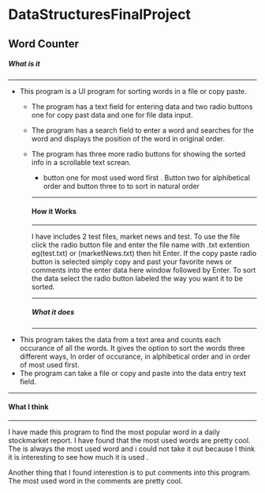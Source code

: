 # DataStructuresFinalProject
Word Counter 
----
##### What is it 
----
* This program is a UI program for sorting words in a file or copy paste. 
  * The program has a text field for entering data and two radio buttons one for copy past data and one for file data input.
  * The program has a search field to enter a word and searches for the word and displays the position of the word in original order.
  * The program has three more radio buttons for showing the sorted info in a scrollable text screan.
    * button one for most used word first . Button two for alphibetical order and button three to to sort in natural order
    
    ----
    #### How it Works
    ----
    I have includes 2 test files, market news and test.  To use the file click the radio button file 
    and enter the file name with .txt extention eg(test.txt) or (marketNews.txt) then hit Enter. 
    If the copy paste radio button is selected simply copy and past your favorite news or comments into the enter data here window
    followed by Enter.
    To sort the data select the radio button labeled the way you want it to be sorted. 
    
    
    ----
    ##### What it does
    ---
* This program takes the data from a text area and counts each occurance of all the words. 
    It gives the option to sort the words three different ways, In order of occurance, in 
    alphibetical order and in order of most used first. 
* The program can take a file or copy and paste into the data entry text field.

---
#### What I think
 ----
 I have made this program to find the most popular word in a daily stockmarket report. 
 I have found that the most used words are pretty cool. The is always the most used word and i could not take it out because I think it 
 is interesting to see how much it is used .
 
 Another thing that I found interestion is to put comments into this program. The most used word in the comments are pretty cool.
 
